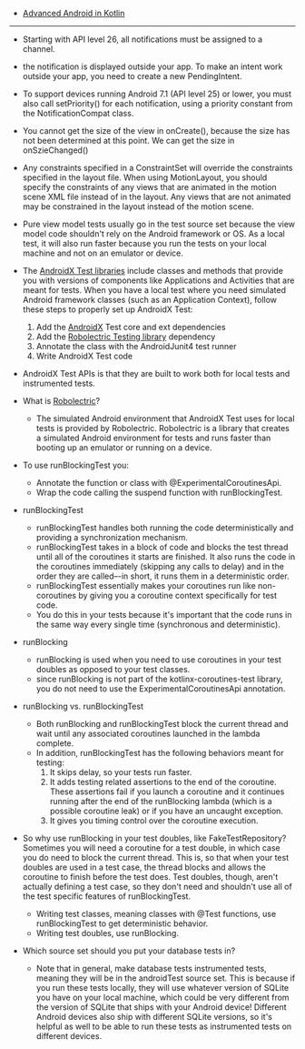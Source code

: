 - [Advanced Android in Kotlin](https://developer.android.com/courses/kotlin-android-advanced/overview)

----

- Starting with API level 26, all notifications must be assigned to a channel.
- the notification is displayed outside your app. To make an intent work outside your app, you need to create a new PendingIntent.
- To support devices running Android 7.1 (API level 25) or lower, you must also call setPriority() for each notification, using a priority constant from the NotificationCompat class.
- You cannot get the size of the view in onCreate(), because the size has not been determined at this point. We can get the size in onSzieChanged()
- Any constraints specified in a ConstraintSet will override the constraints specified in the layout file. When using MotionLayout, you should specify the constraints of any views that are animated in the motion scene XML file instead of in the layout. Any views that are not animated may be constrained in the layout instead of the motion scene.
- Pure view model tests usually go in the test source set because the view model code shouldn't rely on the Android framework or OS. As a local test, it will also run faster because you run the tests on your local machine and not on an emulator or device.
- The [AndroidX Test libraries](https://developer.android.com/training/testing/set-up-project) include classes and methods that provide you with versions of components like Applications and Activities that are meant for tests. When you have a local test where you need simulated Android framework classes (such as an Application Context), follow these steps to properly set up AndroidX Test:
    1. Add the [AndroidX](https://developer.android.com/training/testing/set-up-project) Test core and ext dependencies
    2. Add the [Robolectric Testing library](http://robolectric.org/) dependency
    3. Annotate the class with the AndroidJunit4 test runner
    4. Write AndroidX Test code
- AndroidX Test APIs is that they are built to work both for local tests and instrumented tests.
- What is [Robolectric](http://robolectric.org/)?
    - The simulated Android environment that AndroidX Test uses for local tests is provided by Robolectric. Robolectric is a library that creates a simulated Android environment for tests and runs faster than booting up an emulator or running on a device.
- To use runBlockingTest you:
    - Annotate the function or class with @ExperimentalCoroutinesApi.
    - Wrap the code calling the suspend function with runBlockingTest.

- runBlockingTest
    - runBlockingTest handles both running the code deterministically and providing a synchronization mechanism.
    - runBlockingTest takes in a block of code and blocks the test thread until all of the coroutines it starts are finished. It also runs the code in the coroutines immediately (skipping any calls to delay) and in the order they are called–-in short, it runs them in a deterministic order.
    - runBlockingTest essentially makes your coroutines run like non-coroutines by giving you a coroutine context specifically for test code.
    - You do this in your tests because it's important that the code runs in the same way every single time (synchronous and deterministic).
- runBlocking
    - runBlocking is used when you need to use coroutines in your test doubles as opposed to your test classes.
    -  since runBlocking is not part of the kotlinx-coroutines-test library, you do not need to use the ExperimentalCoroutinesApi annotation.

- runBlocking vs. runBlockingTest
    - Both runBlocking and runBlockingTest block the current thread and wait until any associated coroutines launched in the lambda complete.
    - In addition, runBlockingTest has the following behaviors meant for testing:
        1. It skips delay, so your tests run faster.
        2. It adds testing related assertions to the end of the coroutine. These assertions fail if you launch a coroutine and it continues running after the end of the runBlocking lambda (which is a possible coroutine leak) or if you have an uncaught exception.
        3. It gives you timing control over the coroutine execution.
- So why use runBlocking in your test doubles, like FakeTestRepository? Sometimes you will need a coroutine for a test double, in which case you do need to block the current thread. This is, so that when your test doubles are used in a test case, the thread blocks and allows the coroutine to finish before the test does. Test doubles, though, aren't actually defining a test case, so they don't need and shouldn't use all of the test specific features of runBlockingTest.
    - Writing test classes, meaning classes with @Test functions, use runBlockingTest to get deterministic behavior.
    - Writing test doubles, use runBlocking.
- Which source set should you put your database tests in?
    - Note that in general, make database tests instrumented tests, meaning they will be in the androidTest source set. This is because if you run these tests locally, they will use whatever version of SQLite you have on your local machine, which could be very different from the version of SQLite that ships with your Android device! Different Android devices also ship with different SQLite versions, so it's helpful as well to be able to run these tests as instrumented tests on different devices.

